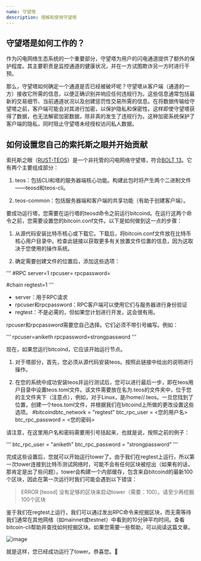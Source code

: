 ```yaml
---
name: 守望塔
description: 理解和使用守望塔
---
```


## 守望塔是如何工作的？

作为闪电网络生态系统的一个重要部分，守望塔为用户的闪电通道提供了额外的保护程度。其主要职责是监控通道的健康状况，并在一方试图欺诈另一方时进行干预。

那么，守望塔如何确定一个通道是否已经被破坏呢？守望塔从客户端（通道的一方）接收它所需的信息，以便正确识别并响应任何违规行为。这些信息通常包括最新的交易细节、当前通道状况以及创建惩罚性交易所需的信息。在将数据传输给守望塔之前，客户端可能会对其进行加密，以保护隐私和保密性。这样即使守望塔获得了数据，也无法解密加密数据，除非真的发生了违规行为。这种加密系统保护了客户端的隐私，同时阻止守望塔未经授权访问私人数据。

## 如何设置您自己的索托斯之眼并开始贡献

索托斯之眼（[RUST-TEOS](https://github.com/talaia-labs/rust-teos?ref=blog.summerofbitcoin.org)）是一个非托管的闪电网络守望塔，符合[BOLT 13](https://github.com/sr-gi/bolt13/blob/master/13-watchtowers.md?ref=blog.summerofbitcoin.org)。它有两个主要组成部分：

1. teos：包括CLI和塔的服务器端核心功能。构建此包时将产生两个二进制文件——teosd和teos-cli。

2. teos-common：包括服务器端和客户端的共享功能（有助于创建客户端）。

要成功运行塔，您需要在运行塔的teosd命令之前运行bitcoind。在运行这两个命令之前，您需要设置您的bitcoin.conf文件。以下是如何做到这一点的步骤：

1. 从源代码安装比特币核心或下载它。下载后，将bitcoin.conf文件放在比特币核心用户目录中。检查此链接以获取更多有关放置文件位置的信息，因为这取决于您使用的操作系统。

2. 确定需要创建文件的位置后，添加这些选项：

'''
#RPC
server=1
rpcuser=<your-user>
rpcpassword=<your-password>

#chain
regtest=1
'''

- server：用于RPC请求
- rpcuser和rpcpassword：RPC客户端可以使用它们与服务器进行身份验证
- regtest：不是必需的，但如果您计划进行开发，这会很有用。

rpcuser和rpcpassword需要您自己选择。它们必须不带引号编写。例如：

'''
rpcuser=aniketh
rpcpassword=strongpassword
'''

现在，如果您运行bitcoind，它应该开始运行节点。

1. 对于塔部分，首先，您必须从源代码安装teos。按照此链接中给出的说明进行操作。

2. 在您的系统中成功安装teos并运行测试后，您可以进行最后一步，即在teos用户目录中设置teos.toml文件。该文件需要放在名为.teos的文件夹中，位于您的主文件夹下（注意点），例如，对于Linux，是/home/<your-username>/.teos。一旦您找到了位置，创建一个teos.toml文件，并根据我们在bitcoind上所做的更改设置这些选项。
#bitcoindbtc_network = "regtest"
btc_rpc_user = <您的用户名>
btc_rpc_password = <您的密码>

请注意，在这里用户名和密码需要用引号括起来，也就是说，按照之前的例子：

'''
btc_rpc_user = "aniketh"
btc_rpc_password = "strongpassword"
'''

完成这些设置后，您就可以开始运行tower了。由于我们在regtest上运行，所以第一次tower连接到比特币测试网络时，可能不会有任何区块被挖出（如果有的话，那肯定是出了些问题）。tower会构建一个内部缓存，包含来自bitcoind的最新100个区块，因此在第一次运行时我们可能会遇到以下错误：

> ERROR [teosd] 没有足够的区块来启动tower（需要：100）。请至少再挖掘100个区块

鉴于我们在regtest上运行，我们可以通过发出RPC命令来挖掘区块，而无需等待我们通常在其他网络（如mainnet或testnet）中看到的10分钟平均时间。查看bitcoin-cli帮助并查找如何挖掘区块。如果您需要一些帮助，可以阅读这篇文章。

![image](assets/2.webp)

就是这样，您已经成功运行了tower。恭喜您。🎉